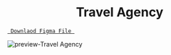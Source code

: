 
<h1 align="center">
Travel Agency
</h1>

<a align ="center" href="https://github.com/Amrita-Mukherjee/website-screens/blob/main/Travel%20Agency/Travel%20Agency.fig"> `  Downlaod Figma File  `</a>


![preview-Travel Agency](https://github.com/Amrita-Mukherjee/website-screens/blob/main/Travel%20Agency/Travel%20Agency.png)
